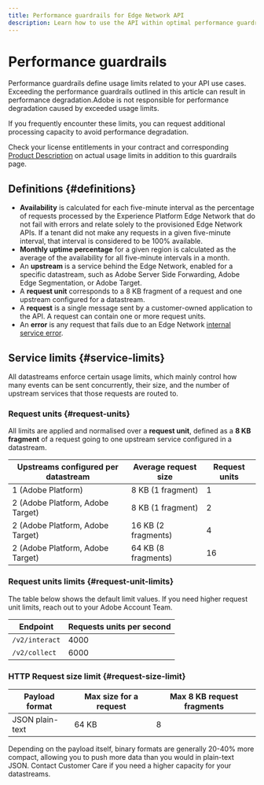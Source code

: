 ```yaml
---
title: Performance guardrails for Edge Network API
description: Learn how to use the API within optimal performance guardrails.
---
```


# Performance guardrails

Performance guardrails define usage limits related to your API use cases. Exceeding the performance guardrails outlined in this article can result in performance degradation.Adobe is not responsible for performance degradation caused by exceeded usage limits.

If you frequently encounter these limits, you can request additional processing capacity to avoid performance degradation.

Check your license entitlements in your contract and corresponding [Product Description](https://helpx.adobe.com/legal/product-descriptions.html) on actual usage limits in addition to this guardrails page.

## Definitions {#definitions}

* **Availability** is calculated for each five-minute interval as the percentage of requests processed by the Experience Platform Edge Network that do not fail with errors and relate solely to the provisioned Edge Network APIs. If a tenant did not make any requests in a given five-minute interval, that interval is considered to be 100% available.
* **Monthly uptime percentage** for a given region is calculated as the average of the availability for all five-minute intervals in a month.
* An **upstream** is a service behind the Edge Network, enabled for a specific datastream, such as Adobe Server Side Forwarding, Adobe Edge Segmentation, or Adobe Target.
* A **request unit** corresponds to a 8 KB fragment of a request and one upstream configured for a datastream.
* A **request** is a single message sent by a customer-owned application to the API. A request can contain one or more request units.
* An **error** is any request that fails due to an Edge Network [internal service error](troubleshooting.md).

## Service limits {#service-limits}

All datastreams enforce certain usage limits, which mainly control how many events can be sent concurrently, their size, and the number of upstream services that those requests are routed to.

### Request units {#request-units}

All limits are applied and normalised over a **request unit**, defined as a **8 KB fragment** of a request going to one upstream service configured in a datastream.

| Upstreams configured per datastream | Average request size | Request units |
| --- | --- | --- |
| 1 (Adobe Platform) | 8 KB (1 fragment) | 1 |
| 2 (Adobe Platform, Adobe Target) | 8 KB (1 fragment)  | 2 |
| 2 (Adobe Platform, Adobe Target) | 16 KB (2 fragments)  | 4 |
| 2 (Adobe Platform, Adobe Target) | 64 KB (8 fragments)  | 16 |

### Request units limits {#request-unit-limits}

The table below shows the default limit values. If you need higher request unit limits, reach out to your Adobe Account Team.

| Endpoint | Requests units per second |
| --- | --- |
| `/v2/interact` | 4000 |
| `/v2/collect` | 6000 |

### HTTP Request size limit {#request-size-limit}

| Payload format | Max size for a request | Max 8 KB request fragments |
| --- | --- | --- |
| JSON plain-text | 64 KB | 8 |

Depending on the payload itself, binary formats are generally 20-40% more compact, allowing you to push more data than you would in plain-text JSON. Contact Customer Care if you need a higher capacity for your datastreams.
